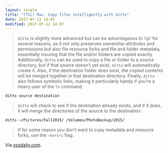 ```yaml
---
layout: single
title: "(TIL) Mac: Copy files intelligently with ditto"
date: 2017-07-12 14:07
modified: 2017-07-12 14:07
---
```


> `ditto` is slightly more advanced but can be advantageous to ‘cp’ for several reasons,
as it not only preserves ownership attributes and permissions but also file resource forks
and file and folder metadata, essentially insuring that the file and/or folders are copied
exactly.
Additionally, `ditto` can be used to copy a file or folder to a source directory, but if
that source doesn’t yet exist, `ditto` will automatically create it.
Also, if the destination folder does exist, the copied contents will be merged together in
that destination directory.
Finally, `ditto` also follows symbolic links, making it particularly handy if you’re a
heavy user of the `ln` command.

```bash
ditto source destination
```

> `ditto` will check to see if the destination already exists, and if it does, it will
merge the directories of the source to the destination:

```bash
ditto ~/Pictures/Fall2015/ /Volumes/PhotoBackup/2015/
```

> If for some reason you don’t want to copy metadata and resource forks, use the `–norsrc`
> flag.

Via [osxdaily.com](http://osxdaily.com/2014/06/11/use-ditto-copy-files-directories-mac-command-line/).
